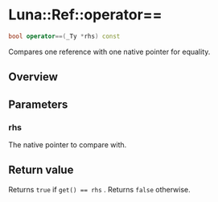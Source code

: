 # Luna::Ref::operator==

```c++
bool operator==(_Ty *rhs) const
```

Compares one reference with one native pointer for equality. 

## Overview


## Parameters
### rhs
The native pointer to compare with. 

## Return value
Returns `true` if `get() == rhs` . Returns `false` otherwise. 

